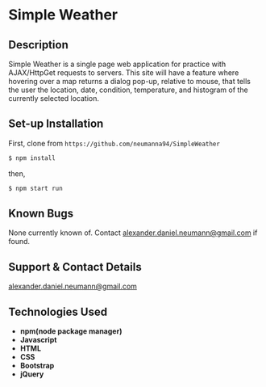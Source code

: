 # Simple Weather

## Description
Simple Weather is a single page web application for practice with AJAX/HttpGet requests to servers.
This site will have a feature where hovering over a map returns a dialog pop-up, relative to mouse, that tells the user the location, date, condition, temperature, and histogram of the currently selected location.

## Set-up Installation

First, clone from `https://github.com/neumanna94/SimpleWeather`

```sh
$ npm install
```
then,
```sh
$ npm start run
```
## Known Bugs
None currently known of. Contact alexander.daniel.neumann@gmail.com if found.

## Support & Contact Details
alexander.daniel.neumann@gmail.com
## Technologies Used
* **npm(node package manager)**
* **Javascript**
* **HTML**
* **CSS**
* **Bootstrap**
* **jQuery**

